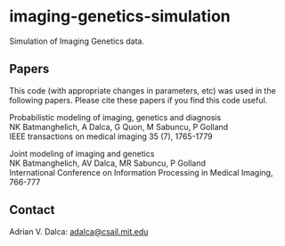 imaging-genetics-simulation
===========================

Simulation of Imaging Genetics data.

Papers
------

This code (with appropriate changes in parameters, etc) was used in the following papers. Please cite these papers if you find this code useful.  

Probabilistic modeling of imaging, genetics and diagnosis  
NK Batmanghelich, A Dalca, G Quon, M Sabuncu, P Golland  
IEEE transactions on medical imaging 35 (7), 1765-1779

Joint modeling of imaging and genetics  
NK Batmanghelich, AV Dalca, MR Sabuncu, P Golland  
International Conference on Information Processing in Medical Imaging, 766-777

Contact
-------
Adrian V. Dalca: adalca@csail.mit.edu  

